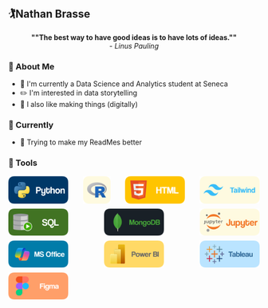 ## 🏌️Nathan Brasse

<p style="text-align: center;"><b>""The best way to have good ideas is to have lots of ideas.""</b> <br />- <i>Linus Pauling</i></p>

### 👋 About Me
- 📕 I'm currently a Data Science and Analytics student at Seneca
- ✏️ I'm interested in data storytelling
- 🔨 I also like making things (digitally)


### 🌱 Currently

- 🎯 Trying to make my ReadMes better


### 🧰 Tools

<div style="display: flex; flex-wrap: wrap; justify-content: space-between; gap: 10px;">
    <img alt="Python" width="120px" src="assets/python.png">
    <img alt="R" width="55px" src="assets/R.png">
    <img alt="HTML" width="120px" src="assets/html.png">
    <img alt="Tailwind" width="120px" src="assets/tailwind.png">
    <img alt="SQL" width="120px" src="assets/sql.png">
    <img alt="MongoDB" width="120px" src="assets/mongodb.png">
    <img alt="Jupyter" width="120px" src="assets/jupyter.png">
    <img alt="Jupyter" width="120px" src="assets/office.png">
    <img alt="Jupyter" width="120px" src="assets/powerbi.png">
    <img alt="Jupyter" width="120px" src="assets/tableau.png">
    <img alt="Jupyter" width="120px" src="assets/figma.png">
</div>

<br>
<br>


<!--
**nathanbrasse/nathanbrasse** is a ✨ _special_ ✨ repository because its `README.md` (this file) appears on your GitHub profile.

Here are some ideas to get you started:

- 🔭 I’m currently working on ...
- 🌱 I’m currently learning ...
- 👯 I’m looking to collaborate on ...
- 🤔 I’m looking for help with ...
- 💬 Ask me about ...
- 📫 How to reach me: ...
- 😄 Pronouns: ...
- ⚡ Fun fact: ...

### 🌱 Current Projects


### ⚡ Extras:
##### 🏆2025 Seneca Hackathon Winner
<img src="./Hackathon Winner's Badge.png" width="400"/>
**Winner - Food Insecurity and Charitable Support**
Prototyped a native app to help organizations connect with volunteers. Focused on improving volunteer retention and easing pressure on supply chains through thoughtful feature design.

-->
